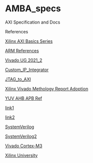 # AMBA_specs
AXI Specification and Docs

References

<a href="https://support.xilinx.com/s/topic/0TO2E000000YNxCWAW/axi-basics-series?language=en_US&tabset-50c42=2">Xilinx AXI Basics Series</a>

<a href="https://developer.arm.com/documentation/ihi0022/e/AMBA-AXI3-and-AXI4-Protocol-Specification?_ga=2.67820049.1631882347.1556009271-151447318.1544783517">ARM References</a>

<a href="https://www.xilinx.com/support/documentation/sw_manuals/xilinx2021_2/ug906-vivado-design-analysis.pdf">Vivado UG 2021_2</a>

<a href="https://www.xilinx.com/video/hardware/packaging-custom-ip-integrator.html">Custom_IP_Integrator</a>

<a href="https://www.xilinx.com/video/software/jtag-to-axi-master-core.html">JTAG_to_AXI</a>

<a href="https://support.xilinx.com/s/article/1173821?language=en_US">Xilinx Vivado Methology Report Adoption</a>

<a href="https://github.com/srimanthtenneti/SOC-Design-ARM-M0">YUV AHB APB Ref</a>

<a href="https://www.bilibili.com/video/BV1bp4y187wf/">link1</a>

<a href="https://www.bilibili.com/video/BV1RJ411T7zt?p=1">link2</a>

<a href="https://www.vlsiguru.com/sv-course-overview/">SystemVerilog</a>

<a href="https://www.inskill.in">SystemVerilog2</a>

<a href="https://posts.careerengine.us/p/6243fb613ec777358d1addaf">Vivado Cortex-M3</a>

<a href="https://www.xilinx.com/support/university.html">Xilinx University</a>



